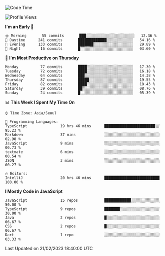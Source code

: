<!--START_SECTION:waka-->
![Code Time](http://img.shields.io/badge/Code%20Time-4%2C467%20hrs%2056%20mins-blue)

![Profile Views](http://img.shields.io/badge/Profile%20Views-1-blue)

**I'm an Early 🐤** 

```text
🌞 Morning       55 commits       ███░░░░░░░░░░░░░░░░░░░░░░   12.36 % 
🌆 Daytime      241 commits       █████████████░░░░░░░░░░░░   54.16 % 
🌃 Evening      133 commits       ███████░░░░░░░░░░░░░░░░░░   29.89 % 
🌙 Night         16 commits       █░░░░░░░░░░░░░░░░░░░░░░░░   03.60 % 

```
📅 **I'm Most Productive on Thursday** 

```text
Monday          77 commits       ████░░░░░░░░░░░░░░░░░░░░░   17.30 % 
Tuesday         72 commits       ████░░░░░░░░░░░░░░░░░░░░░   16.18 % 
Wednesday       64 commits       ███░░░░░░░░░░░░░░░░░░░░░░   14.38 % 
Thursday        87 commits       █████░░░░░░░░░░░░░░░░░░░░   19.55 % 
Friday          82 commits       ████░░░░░░░░░░░░░░░░░░░░░   18.43 % 
Saturday        39 commits       ██░░░░░░░░░░░░░░░░░░░░░░░   08.76 % 
Sunday          24 commits       █░░░░░░░░░░░░░░░░░░░░░░░░   05.39 % 

```


📊 **This Week I Spent My Time On** 

```text
⌚︎ Time Zone: Asia/Seoul

💬 Programming Languages: 
TypeScript               19 hrs 46 mins      ███████████████████████░░   95.23 % 
Markdown                 37 mins             ░░░░░░░░░░░░░░░░░░░░░░░░░   02.98 % 
JavaScript               9 mins              ░░░░░░░░░░░░░░░░░░░░░░░░░   00.73 % 
textmate                 6 mins              ░░░░░░░░░░░░░░░░░░░░░░░░░   00.54 % 
JSON                     3 mins              ░░░░░░░░░░░░░░░░░░░░░░░░░   00.27 % 

🔥 Editors: 
IntelliJ                 20 hrs 46 mins      █████████████████████████   100.00 % 

```

**I Mostly Code in JavaScript** 

```text
JavaScript               15 repos            ████████████░░░░░░░░░░░░░   50.00 % 
TypeScript               9 repos             ███████░░░░░░░░░░░░░░░░░░   30.00 % 
Java                     2 repos             █░░░░░░░░░░░░░░░░░░░░░░░░   06.67 % 
CSS                      2 repos             █░░░░░░░░░░░░░░░░░░░░░░░░   06.67 % 
Dart                     1 repo              ░░░░░░░░░░░░░░░░░░░░░░░░░   03.33 % 

```



 Last Updated on 21/02/2023 18:40:00 UTC
<!--END_SECTION:waka-->
